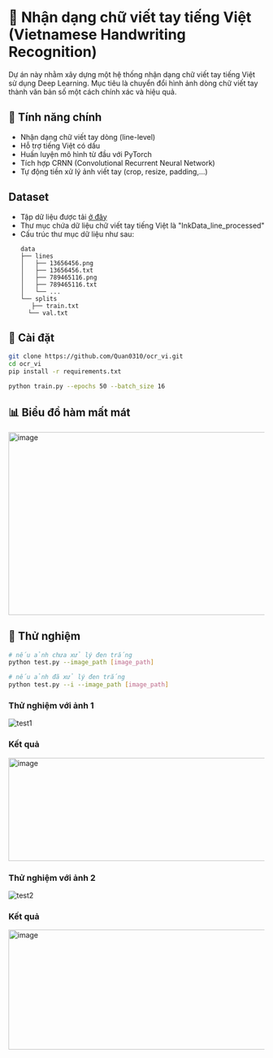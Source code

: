 # 📝 Nhận dạng chữ viết tay tiếng Việt (Vietnamese Handwriting Recognition)

Dự án này nhằm xây dựng một hệ thống nhận dạng chữ viết tay tiếng Việt sử dụng Deep Learning. Mục tiêu là chuyển đổi hình ảnh dòng chữ viết tay thành văn bản số một cách chính xác và hiệu quả.

## 🚀 Tính năng chính

- Nhận dạng chữ viết tay dòng (line-level)
- Hỗ trợ tiếng Việt có dấu
- Huấn luyện mô hình từ đầu với PyTorch
- Tích hợp CRNN (Convolutional Recurrent Neural Network)
- Tự động tiền xử lý ảnh viết tay (crop, resize, padding,...)

## Dataset
- Tập dữ liệu được tải [ở đây](https://drive.google.com/file/d/1-hAGX91o45NA4nv1XUYw5pMw4jMmhsh5/view)
- Thư mục chứa dữ liệu chữ viết tay tiếng Việt là "InkData_line_processed"
- Cấu trúc thư mục dữ liệu như sau:
    ```
  data
  ├── lines
  │   ├── 13656456.png  
  │   ├── 13656456.txt
  │   ├── 789465116.png
  │   ├── 789465116.txt
  │   └── ...
  └── splits
      ├── train.txt  
      └── val.txt
  ```
## 🔧 Cài đặt

```bash
git clone https://github.com/Quan0310/ocr_vi.git
cd ocr_vi
pip install -r requirements.txt

python train.py --epochs 50 --batch_size 16

```

## 📊 Biểu đồ hàm mất mát 
<img width="654" height="360" alt="image" src="https://github.com/user-attachments/assets/ec23956f-4732-423a-aa63-a7382a31f9cb" />

## 🧪 Thử nghiệm
```bash
# nếu ảnh chưa xử lý đen trắng
python test.py --image_path [image_path]
```
```bash
# nếu ảnh đã xử lý đen trắng
python test.py --i --image_path [image_path]
```
### Thử nghiệm với ảnh 1
![test1](https://github.com/user-attachments/assets/7c4ef906-a92a-467d-a02e-a2381e0921b5) 
### Kết quả
<img width="701" height="203" alt="image" src="https://github.com/user-attachments/assets/98f4b7ae-18f1-4cff-ad25-fb6097123d67" />

### Thử nghiệm với ảnh 2
![test2](https://github.com/user-attachments/assets/834fd0bb-9dd2-44dd-a046-dac069719573)
### Kết quả
<img width="574" height="236" alt="image" src="https://github.com/user-attachments/assets/dc30e679-72d3-4dd4-b7e1-f20f649e4117" />
